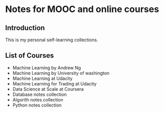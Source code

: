 # Notes for MOOC and online courses

## Introduction

This is my personal self-learning collections.

## List of Courses

* Machine Learning by Andrew Ng
* Machine Learning by University of washington
* Machine Learning at Udacity
* Machine Learning for Trading at Udacity
* Data Science at Scale at Coursera
* Database notes collection
* Algorith notes collection
* Python notes collection
